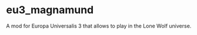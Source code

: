 eu3_magnamund
=============

A mod for Europa Universalis 3 that allows to play in the Lone Wolf universe.
